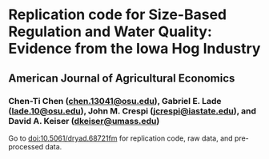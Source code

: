 # Replication code for Size-Based Regulation and Water Quality: Evidence from the Iowa Hog Industry

## American Journal of Agricultural Economics
### Chen-Ti Chen (chen.13041@osu.edu), Gabriel E. Lade (lade.10@osu.edu), John M. Crespi (jcrespi@iastate.edu), and David A. Keiser (dkeiser@umass.edu)



<!---<a href="url"><img src="http://oi65.tinypic.com/1428uww.jpg" align="left" height="500" width="500" ></a>
<br/><br/>--->
Go to [doi:10.5061/dryad.68721fm](https://doi.org/10.5061/dryad.8931zcs35) for replication code, raw data, and pre-processed data.

<!-- Full paper and appendices available 
[here](https://advances.sciencemag.org/content/4/7/eaat1613). -->
